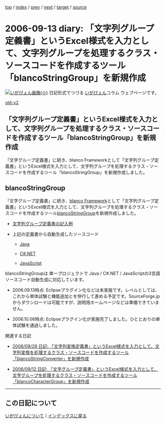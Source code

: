 [top](https://igapyon.github.io/diary/) 
 / [index](https://igapyon.github.io/diary/2006/index.html) 
 / [prev](https://igapyon.github.io/diary/2006/ig060912.html) 
 / [next](https://igapyon.github.io/diary/2006/ig060917.html) 
 / [target](https://igapyon.github.io/diary/2006/ig060913.html) 
 / [source](https://github.com/igapyon/diary/blob/gh-pages/2006/ig060913.html.src.md) 

2006-09-13 diary: 「文字列グループ定義書」というExcel様式を入力として、文字列グループを処理するクラス・ソースコードを作成するツール「blancoStringGroup」を新規作成
=====================================================================================================
[![いがぴょん画像(小)](https://igapyon.github.io/diary/images/iga200306s.jpg "いがぴょん")](https://igapyon.github.io/diary/memo/memoigapyon.html) 日記形式でつづる [いがぴょん](https://igapyon.github.io/diary/memo/memoigapyon.html)コラム ウェブページです。

[old-v2](ig060913-orig.html)

## 「文字列グループ定義書」というExcel様式を入力として、文字列グループを処理するクラス・ソースコードを作成するツール「blancoStringGroup」を新規作成

「文字グループ定義書」に続き、blanco Frameworkとして「文字列グループ定義書」というExcel様式を入力として、文字列グループを処理するクラス・ソースコードを作成するツール「blancoStringGroup」を新規作成しました。


## blancoStringGroup

「文字グループ定義書」に続き、[blanco Framework](http://www.igapyon.jp/blanco/blanco.ja.html)として「文字列グループ定義書」というExcel様式を入力として、文字列グループを処理するクラス・ソースコードを作成するツール[blancoStringGroup](http://www.igapyon.jp/blanco/blancostringgroup.html)を新規作成しました。

* [文字列グループ定義書の記入例](http://cvs.sourceforge.jp/cgi-bin/viewcvs.cgi/*checkout*/blancofw/blancoStringGroup/meta/program/BlancoStringGroupSample.xls)
  
* 上記の定義書から自動生成したソースコード
  
  * [Java](http://cvs.sourceforge.jp/cgi-bin/viewcvs.cgi/*checkout*/blancofw/blancoStringGroup/blanco/main/blanco/sample/stringgroup/SampleStringGroup.java)
    
  * [C#.NET](http://cvs.sourceforge.jp/cgi-bin/viewcvs.cgi/*checkout*/blancofw/blancoStringGroup/blanco.cs/main/blanco/sample/stringgroup/SampleStringGroup.cs)
    
  * [JavaScript](http://cvs.sourceforge.jp/cgi-bin/viewcvs.cgi/*checkout*/blancofw/blancoStringGroup/blanco.js/main/blanco/sample/stringgroup/SampleStringGroup.js)
  

blancoStringGroupは 単一プロジェクトで Java / C#.NET / JavaScriptの3言語ソースコード自動生成に対応しています。

* 2006.09.13時点: Eclipseプラグイン化などは未実施です。レベルとしては、これから単体試験と機能追加とを併行して進める予定です。SourceForge.jpからダウンロードは可能ですが、説明用ホームページなどは準備できていません。
  
* 2006.10.06時点: Eclipseプラグイン化が実施完了しました。ひととおりの単体試験を通過しました。

関連する日記

* [2006/09/29 日記: 「文字列変換定義書」というExcel様式を入力として、文字列変換を処理するクラス・ソースコードを作成するツール「blancoStringConverter」を新規作成](ig060929.html)
  
* [2006/09/12 日記: 「文字グループ定義書」というExcel様式を入力として、文字グループを処理するクラス・ソースコードを作成するツール「blancoCharacterGroup」を新規作成](ig060912.html)

----------------------------------------------------------------------------------------------------

## この日記について
[いがぴょんについて](https://igapyon.github.io/diary/memo/memoigapyon.html) / [インデックスに戻る](https://igapyon.github.io/diary/idxall.html)
